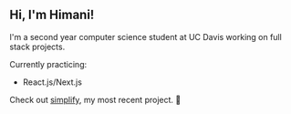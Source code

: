 ## Hi, I'm Himani!
I'm a second year computer science student at UC Davis working on full stack projects. 

Currently practicing:
- React.js/Next.js

Check out [simplify](https://github.com/himanimanjunath/simplify), my most recent project. 🫧

